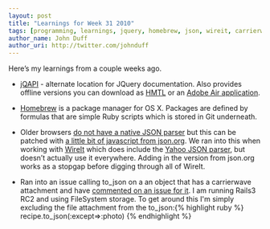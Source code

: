```yaml
---
layout: post
title: "Learnings for Week 31 2010"
tags: [programming, learnings, jquery, homebrew, json, wireit, carrierwave]
author_name: John Duff
author_uri: http://twitter.com/johnduff
---
```


Here’s my learnings from a couple weeks ago.

-   [jQAPI](http://www.jqapi.com/) - alternate location for JQuery
    documentation. Also provides offline versions you can download as
    [HMTL](http://www.jqapi.com/jqapi-latest.zip) or an [Adobe Air
    application](http://github.com/downloads/erikzaadi/jqapi/jQAPI-1.4.2.air?v=11072010).

<!-- -->

-   [Homebrew](http://mxcl.github.com/homebrew/) is a package manager
    for OS X. Packages are defined by formulas that are simple Ruby
    scripts which is stored in Git underneath.

<!-- -->

-   Older browsers [do not have a native JSON
    parser](http://stackoverflow.com/questions/1364842/json-is-not-defined-chrome)
    but this can be patched with <a href="http://www.JSON.org/js.html">
    a little bit of javascript from json.org</a>. We ran into this when
    working with
    <a href="http://javascript.neyric.com/wireit/">WireIt</a> which does
    include the <a href="http://developer.yahoo.com/yui/json/">Yahoo
    JSON parser</a>, but doesn’t actually use it everywhere. Adding in
    the version from json.org works as a stopgap before digging through
    all of WireIt.

* Ran into an issue calling to_json on a an object that has a carrierwave attachment and have <a href="http://github.com/jnicklas/carrierwave/issues/closed#issue/41">commented on an issue for it</a>. I am running Rails3 RC2 and using FileSystem storage. To get around this I'm simply excluding the file attachment from the to_json:{% highlight ruby %}
recipe.to_json(:except=>:photo)
{% endhighlight %}
